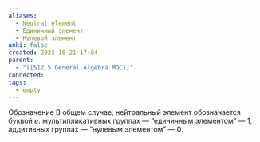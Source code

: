 ```yaml
---
aliases:
  - Neutral element
  - Единичный элемент
  - Нулевой элемент
anki: false
created: 2023-10-21 17:04
parent:
  - "[[512.5 General Algebra MOC]]"
connected: 
tags:
  - empty
---
```


Обозначение
В общем случае, нейтральный элемент обозначается буквой $e$.
мультипликативных группах — “единичным элементом” — $1$, 
аддитивных группах — “нулевым элементом” — $0$. 













